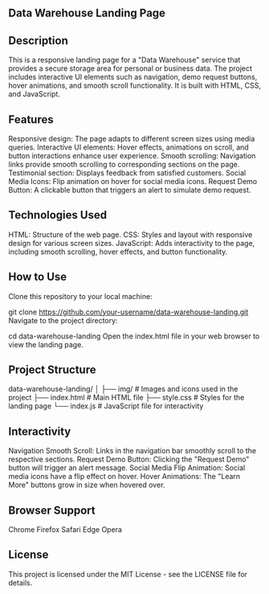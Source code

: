 ## Data Warehouse Landing Page

## Description
This is a responsive landing page for a "Data Warehouse" service that provides a secure storage area for personal or business data. The project includes interactive UI elements such as navigation, demo request buttons, hover animations, and smooth scroll functionality. It is built with HTML, CSS, and JavaScript.

## Features
Responsive design: The page adapts to different screen sizes using media queries.
Interactive UI elements: Hover effects, animations on scroll, and button interactions enhance user experience.
Smooth scrolling: Navigation links provide smooth scrolling to corresponding sections on the page.
Testimonial section: Displays feedback from satisfied customers.
Social Media Icons: Flip animation on hover for social media icons.
Request Demo Button: A clickable button that triggers an alert to simulate demo request.

## Technologies Used
HTML: Structure of the web page.
CSS: Styles and layout with responsive design for various screen sizes.
JavaScript: Adds interactivity to the page, including smooth scrolling, hover effects, and button functionality.

## How to Use
Clone this repository to your local machine:

git clone https://github.com/your-username/data-warehouse-landing.git
Navigate to the project directory:

cd data-warehouse-landing
Open the index.html file in your web browser to view the landing page.

## Project Structure
data-warehouse-landing/
│
├── img/                  # Images and icons used in the project
├── index.html            # Main HTML file
├── style.css             # Styles for the landing page
└── index.js              # JavaScript file for interactivity

## Interactivity
Navigation Smooth Scroll: Links in the navigation bar smoothly scroll to the respective sections.
Request Demo Button: Clicking the "Request Demo" button will trigger an alert message.
Social Media Flip Animation: Social media icons have a flip effect on hover.
Hover Animations: The "Learn More" buttons grow in size when hovered over.

## Browser Support
Chrome
Firefox
Safari
Edge
Opera

## License
This project is licensed under the MIT License - see the LICENSE file for details.